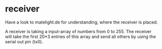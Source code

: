 # receiver

Have a look to matelight.de for understanding, where the receiver is placed.

A receiver is taking a input-array of numbers from 0 to 255. The receiver will take the first 20\*3 entries of this array and send all others by using the serial out pin (tx0).

